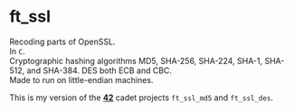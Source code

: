 # ft_ssl
Recoding parts of OpenSSL.<br>In `C`.<br>Cryptographic hashing algorithms MD5, SHA-256, SHA-224, SHA-1, SHA-512, and SHA-384. DES both ECB and CBC.<br>Made to run on little-endian machines.

This is my version of the **[42](https://www.42.us.org/)** cadet projects `ft_ssl_md5` and `ft_ssl_des`.
